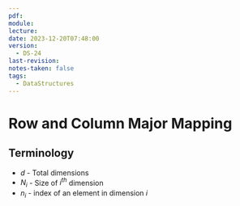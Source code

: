 ```yaml
---
pdf: 
module: 
lecture: 
date: 2023-12-20T07:48:00
version:
  - DS-24
last-revision: 
notes-taken: false
tags:
  - DataStructures
---
```

# Row and Column Major Mapping

## Terminology
- $d$ - Total dimensions
- ${} N_i {}$ - Size of ${} i^{th} {}$ dimension
- ${} n_i {}$ - index of an element in dimension $i$


